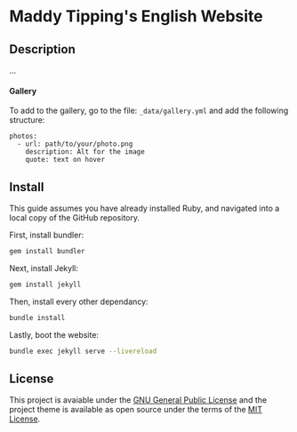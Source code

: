 # Maddy Tipping's English Website

## Description

...

#### Gallery

To add to the gallery, go to the file: `_data/gallery.yml` and add the following structure:

```
photos:
  - url: path/to/your/photo.png
    description: Alt for the image
    quote: text on hover
```

## Install

This guide assumes you have already installed Ruby, and navigated into a local copy of the GitHub repository.

First, install bundler:
```bash
gem install bundler
```

Next, install Jekyll:
```bash
gem install jekyll
```

Then, install every other dependancy:
```bash
bundle install
```

Lastly, boot the website:
```bash
bundle exec jekyll serve --livereload
```

## License

This project is avaiable under the [GNU General Public License](LICENSE.txt) and the project theme is available as open source under the terms of the [MIT License](THEME-LICENSE.txt).